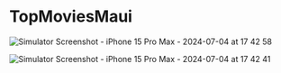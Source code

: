 # TopMoviesMaui
![Simulator Screenshot - iPhone 15 Pro Max - 2024-07-04 at 17 42 58](https://github.com/tiagobpompeo/TopMoviesMaui/assets/24531205/bea42b77-3add-4ff1-b83d-2c1a2c2c8f66)

![Simulator Screenshot - iPhone 15 Pro Max - 2024-07-04 at 17 42 41](https://github.com/tiagobpompeo/TopMoviesMaui/assets/24531205/c9a98245-225e-4f9f-9c41-fc3324ee59d2)

